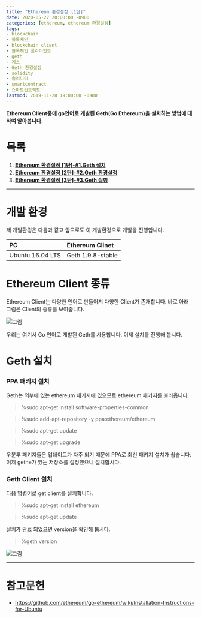 ```yaml
---
title: "Ethereum 환경설정 [1탄]"
date: 2020-05-27 20:00:00 -0900
categories: [ethereum, ethereum 환경설정]
tags: 
- blockchain
- 블록체인
- blockchain client
- 블록체인 클라이언트
- geth
- 게스
- Geth 환경설정
- solidity
- 솔리디티
- smartcontract
- 스마트컨트랙트
lastmod: 2019-11-28 19:00:00 -0900
---
```


**Ethereum Client중에 go언어로 개발된 Geth(Go Ethereum)을 설치하는 방법에 대하여 알아봅니다.**  
    
# 목록    
1. [**Ethereum 환경설정 [1탄]-#1.Geth 설치**](https://lbm93.github.io/ethereum/ethereum%20환경설정/ethereum-이더리움환경설정1/#)
2. [**Ethereum 환경설정 [2탄]-#2.Geth 환경설정**](https://lbm93.github.io/ethereum/ethereum%20환경설정/ethereum-이더리움환경설정2/#)
3. [**Ethereum 환경설정 [3탄]-#3.Geth 실행**](https://lbm93.github.io/ethereum/ethereum%20환경설정/ethereum-이더리움환경설정3/#)
---

# 개발 환경
제 개발환경은 다음과 같고 앞으로도 이 개발환경으로 개발을 진행합니다.  

|PC|Ethereum Clinet|
|:---|:---|
|Ubuntu 16.04 LTS|Geth 1.9.8-stable|


# Ethereum Client 종류
Ethereum Client는 다양한 언어로 만들어져 다양한 Client가 존재합니다. 바로 아래 그림은 Client의 종류를 보여줍니다.  

![그림](/images/img/blockchain-ethereum/환경설정/client종류.png)

우리는 여기서 Go 언어로 개발된 Geth를 사용합니다. 이제 설치를 진행해 봅시다.  


# Geth 설치

### PPA 패키지 설치
Geth는 외부에 있는 ethereum 패키지에 있으므로 ethereum 패키지를 불러옵니다.  

> %sudo apt-get install software-properties-common

> %sudo add-apt-repository -y ppa:ethereum/ethereum

> %sudo apt-get update

> %sudo apt-get upgrade

우분투 패키지들은 업데이트가 자주 되기 때문에 PPA로 최신 패키지 설치가 쉽습니다. 이제 gethe가 있는 저장소를 설정했으니 설치합시다.  

### Geth Client 설치
다음 명령어로 get client를 설치합니다.

> %sudo apt-get install ethereum

> %sudo apt-get update

설치가 완료 되었으면 version을 확인해 봅시다.  

> %geth version

![그림](/images/img/blockchain-ethereum/환경설정/version확인.PNG)

---

# 참고문헌
- <https://github.com/ethereum/go-ethereum/wiki/Installation-Instructions-for-Ubuntu>
